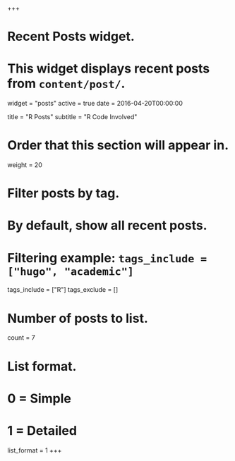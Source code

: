 +++
# Recent Posts widget.
# This widget displays recent posts from `content/post/`.
widget = "posts"
active = true
date = 2016-04-20T00:00:00

title = "R Posts"
subtitle = "R Code Involved"

# Order that this section will appear in.
weight = 20

# Filter posts by tag.
#  By default, show all recent posts.
#  Filtering example: `tags_include = ["hugo", "academic"]`
tags_include = ["R"]
tags_exclude = []

# Number of posts to list.
count = 7

# List format.
#   0 = Simple
#   1 = Detailed
list_format = 1
+++

